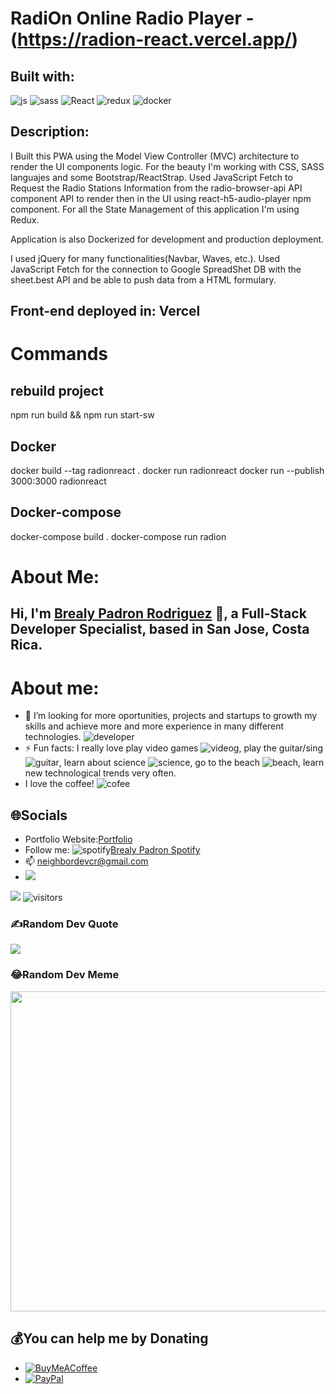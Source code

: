 # RadiOn Online Radio Player - (https://radion-react.vercel.app/)

## Built with:
![js](https://img.icons8.com/color/48/000000/javascript--v2.png)
![sass](https://img.icons8.com/color/48/000000/sass.png)
![React](https://img.icons8.com/plasticine/48/000000/react.png)
![redux](https://img.icons8.com/color/48/000000/redux.png)
![docker](https://img.icons8.com/color/48/000000/docker.png)

## Description:

I Built this PWA using the Model View Controller (MVC) architecture to render the UI components logic. For the beauty I'm working with CSS, SASS languajes and some Bootstrap/ReactStrap.
Used JavaScript Fetch to Request the Radio Stations Information from the radio-browser-api API component API to render then in the UI using react-h5-audio-player npm component. For all the State Management of this application I'm using Redux.

Application is also Dockerized for development and production deployment.

I used jQuery for many functionalities(Navbar, Waves, etc.). Used JavaScript Fetch for the connection to Google SpreadShet DB with the sheet.best API and be able to push data from a HTML formulary.

## Front-end deployed in: Vercel

# Commands 

## rebuild project 
npm run build && npm run start-sw

## Docker 
docker build --tag radionreact .
docker run radionreact
docker run --publish 3000:3000 radionreact

## Docker-compose
docker-compose build .
docker-compose run radion


# About Me:
## Hi, I'm [Brealy Padron Rodriguez](https://brealy-padron-portfolio-react.vercel.app/) 👋, a Full-Stack Developer Specialist, based in San Jose, Costa Rica.

# About me:

- 🤔 I’m looking for more oportunities, projects and startups to growth my skills and achieve more and more experience in many different technologies. ![developer](https://img.icons8.com/external-flat-juicy-fish/24/000000/external-developer-devops-flat-flat-juicy-fish-2.png)
- ⚡ Fun facts: I really love play video games ![videog](https://img.icons8.com/color/24/000000/controller.png), play the guitar/sing ![guitar](https://img.icons8.com/external-vitaliy-gorbachev-flat-vitaly-gorbachev/24/000000/external-guitar-camping-vitaliy-gorbachev-flat-vitaly-gorbachev.png), learn about science ![science](https://img.icons8.com/cute-clipart/24/000000/biotech.png), go to the beach ![beach](https://img.icons8.com/fluency/24/000000/beach.png), learn new technological trends very often.
- I love the coffee! ![cofee](https://img.icons8.com/external-flat-juicy-fish/24/000000/external-developer-web-developer-flat-flat-juicy-fish-2.png)

## 🌐Socials
- Portfolio Website:<a href="https://brealy-padron-portfolio-react.vercel.app//">Portfolio</a> 
- Follow me: ![spotify](https://img.icons8.com/fluency/24/000000/spotify.png)<a href="https://open.spotify.com/user/r8o2g959rb1dyp8fexucl2mbr">Brealy Padron Spotify</a>
- :mailbox: neighbordevcr@gmail.com
- [<img src="https://img.shields.io/badge/LinkedIn-0077B5?style=for-the-badge&logo=linkedin&logoColor=white" />](https://www.linkedin.com/in/bfpr131095/)

[![](https://visitcount.itsvg.in/api?id=nigarumovum&icon=0&color=0)](https://visitcount.itsvg.in)
![visitors](https://camo.githubusercontent.com/e8b71ba160c3918ec092a329c33270870dc8d3419700160ede22d95f2f9e0fd9/68747470733a2f2f76697369746f722d62616467652e676c697463682e6d652f62616467653f706167655f69643d6e69676172756d6f76756d2e6e69676172756d6f76756d)

### ✍️Random Dev Quote
![](https://quotes-github-readme.vercel.app/api?type=horizontal&theme=dark)

### 😂Random Dev Meme
<img src="https://random-memer.herokuapp.com/" width="512px"/>

## 💰You can help me by Donating
- [![BuyMeACoffee](https://img.shields.io/badge/Buy%20Me%20a%20Coffee-ffdd00?style=for-the-badge&logo=buy-me-a-coffee&logoColor=black)](https://buymeacoffee.com/https://www.buymeacoffee.com/nigarumovum) 
- [![PayPal](https://img.shields.io/badge/PayPal-00457C?style=for-the-badge&logo=paypal&logoColor=white)](https://paypal.me/neighbordevcr) 

